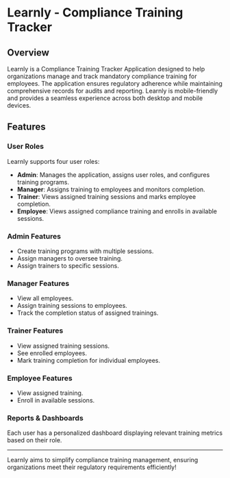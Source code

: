# Learnly - Compliance Training Tracker

## Overview

Learnly is a Compliance Training Tracker Application designed to help organizations manage and track mandatory compliance training for employees. The application ensures regulatory adherence while maintaining comprehensive records for audits and reporting. Learnly is mobile-friendly and provides a seamless experience across both desktop and mobile devices.

## Features

### User Roles

Learnly supports four user roles:

-   **Admin**: Manages the application, assigns user roles, and configures training programs.
-   **Manager**: Assigns training to employees and monitors completion.
-   **Trainer**: Views assigned training sessions and marks employee completion.
-   **Employee**: Views assigned compliance training and enrolls in available sessions.

### Admin Features

-   Create training programs with multiple sessions.
-   Assign managers to oversee training.
-   Assign trainers to specific sessions.

### Manager Features

-   View all employees.
-   Assign training sessions to employees.
-   Track the completion status of assigned trainings.

### Trainer Features

-   View assigned training sessions.
-   See enrolled employees.
-   Mark training completion for individual employees.

### Employee Features

-   View assigned training.
-   Enroll in available sessions.

### Reports & Dashboards

Each user has a personalized dashboard displaying relevant training metrics based on their role.

---

Learnly aims to simplify compliance training management, ensuring organizations meet their regulatory requirements efficiently!
